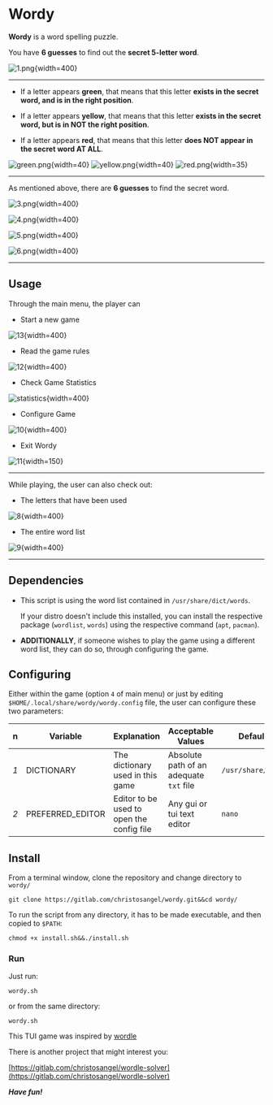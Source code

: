 # Wordy

**Wordy** is a word spelling puzzle.

You have **6 guesses** to find out the **secret 5-letter word**.

![1.png](png/1.png){width=400}

---
- If a letter appears **green**, that means that this letter **exists in the secret word, and is in the right position**.

- If a letter appears **yellow**, that means that this letter **exists in the secret word, but is in NOT the right position**.

- If a letter appears **red**, that means that this letter **does NOT appear in the secret word AT ALL**.

![green.png](png/green.png){width=40}
![yellow.png](png/yellow.png){width=40}
![red.png](png/red.png){width=35}

---

As mentioned above, there are **6 guesses** to find the secret word.

![3.png](png/3.png){width=400}

![4.png](png/4.png){width=400}

![5.png](png/5.png){width=400}

![6.png](png/6.png){width=400}



---

## Usage

Through the main menu, the player can

- Start a new game

![13](png/13.png){width=400}

- Read the game rules

![12](png/2.png){width=400}

- Check Game Statistics

![statistics](png/7.png){width=400}

- Configure Game

![10](png/10.png){width=400}

- Exit Wordy

![11](png/11.png){width=150}

---
While playing, the user can also check out:

- The letters that have been used

![8](png/8.png){width=400}

- The entire word list

![9](png/9.png){width=400}

---

## Dependencies

* This script is using the word list contained in `/usr/share/dict/words`.

  If your distro doesn't include this installed, you can install the respective package (`wordlist`, `words`) using the respective command (`apt`, `pacman`).

* **ADDITIONALLY**, if someone wishes to play the game using a different word list, they can do so, through configuring the game.

## Configuring

Either within the game (option `4` of main menu) or just by editing `$HOME/.local/share/wordy/wordy.config` file, the user can configure these two parameters:

|n|Variable|Explanation| Acceptable Values|Default Value|
|---|---|---|---|---|
|_1_| DICTIONARY|The dictionary used in this game|Absolute path of an adequate `txt` file|`/usr/share/dict/words`|
|_2_|PREFERRED_EDITOR |Editor to be used to open the config file|Any gui or tui text editor|`nano`|




## Install

From a terminal window, clone the repository and change directory to `wordy/`

```
git clone https://gitlab.com/christosangel/wordy.git&&cd wordy/
```

To run the script from any directory, it has to be made executable, and then copied to `$PATH`:

```
chmod +x install.sh&&./install.sh
```


### Run

Just run:

```
wordy.sh
```
or from the same directory:

```
wordy.sh
```

This TUI game was inspired by [wordle](https://www.nytimes.com/games/wordle/index.html)

There is another project that might interest you:

[https://gitlab.com/christosangel/wordle-solver](https://gitlab.com/christosangel/wordle-solver)


***Have fun!***
